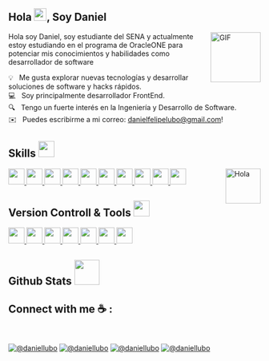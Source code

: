 <h2>Hola <img src="https://media.giphy.com/media/hvRJCLFzcasrR4ia7z/giphy.gif" width="25px">, Soy Daniel</h2>
<img align="right" height="100px" alt="GIF" src="https://i.pinimg.com/originals/e4/26/70/e426702edf874b181aced1e2fa5c6cde.gif" />
<p>Hola soy Daniel, soy estudiante del SENA y actualmente estoy estudiando en el programa de OracleONE para potenciar mis conocimientos y habilidades como desarrollador de software </h2>

💡 &nbsp; Me gusta explorar nuevas tecnologías y desarrollar soluciones de software y hacks rápidos.\
💻 &nbsp; Soy principalmente desarrollador FrontEnd.\
🔍 &nbsp; Tengo un fuerte interés en la Ingeniería y Desarrollo de Software.\
✉️ &nbsp; Puedes escribirme a mi correo: danielfelipelubo@gmail.com!

<div>
  <h2> Skills <img src = "https://media2.giphy.com/media/QssGEmpkyEOhBCb7e1/giphy.gif?cid=ecf05e47a0n3gi1bfqntqmob8g9aid1oyj2wr3ds3mg700bl&rid=giphy.gif" width = 32px> </h2>
  <img alt="Hola" height="70px" width="70px" align="right" src="https://c.tenor.com/fYg91qBpDdgAAAAi/bongo-cat-transparent.gif"></img>
</div>
<a href= https://github.com/Aditya664?tab=repositories&q=&type=&language=javascript&sort= > <img width ='32px' src ='https://raw.githubusercontent.com/rahulbanerjee26/githubAboutMeGenerator/main/icons/javascript.svg'> </a>
<a href= https://github.com/Aditya664?tab=repositories&q=&type=&language=html&sort= > <img width ='32px' src ='https://user-images.githubusercontent.com/25181517/183890598-19a0ac2d-e88a-4005-a8df-1ee36782fde1.png'> </a>
<a href= https://github.com/Aditya664?tab=repositories&q=&type=&language=reactjs&sort= > <img width ='32px' src ='https://raw.githubusercontent.com/rahulbanerjee26/githubAboutMeGenerator/main/icons/reactjs.svg'> </a>
<a href= https://github.com/Aditya664?tab=repositories&q=&type=&language=html&sort= > <img width ='32px' src ='https://github.com/marwin1991/profile-technology-icons/assets/54946572/397c0300-2e47-464e-81eb-6e991c9255fc'> </a>
<a href= https://github.com/Aditya664?tab=repositories&q=&type=&language=html&sort= > <img width ='32px' src ='https://github.com/marwin1991/profile-technology-icons/assets/136815194/5f8c622c-c217-4649-b0a9-7e0ee24bd704'> </a>
<a href= https://github.com/Aditya664?tab=repositories&q=&type=&language=html&sort= > <img width ='32px' src ='https://user-images.githubusercontent.com/25181517/183568594-85e280a7-0d7e-4d1a-9028-c8c2209e073c.png'> </a>
<a href= https://github.com/Aditya664?tab=repositories&q=&type=&language=html&sort= > <img width ='32px' src ='https://user-images.githubusercontent.com/25181517/182884177-d48a8579-2cd0-447a-b9a6-ffc7cb02560e.png'> </a>
<a href= https://github.com/Aditya664?tab=repositories&q=&type=&language=html&sort= > <img width ='32px' src ='https://raw.githubusercontent.com/rahulbanerjee26/githubAboutMeGenerator/main/icons/html.svg'> </a>
<a href= https://github.com/Aditya664?tab=repositories&q=&type=&language=css&sort= > <img width ='32px' src ='https://raw.githubusercontent.com/rahulbanerjee26/githubAboutMeGenerator/main/icons/css.svg'> </a>
<a href= https://github.com/Aditya664?tab=repositories&q=&type=&language=html&sort= > <img width ='32px' src ='https://user-images.githubusercontent.com/25181517/202896760-337261ed-ee92-4979-84c4-d4b829c7355d.png'> </a>
<h2> Version Controll & Tools <img src = "https://media2.giphy.com/media/QssGEmpkyEOhBCb7e1/giphy.gif?cid=ecf05e47a0n3gi1bfqntqmob8g9aid1oyj2wr3ds3mg700bl&rid=giphy.gif" width = 32px> </h2>
<a href= https://github.com/Aditya664?tab=repositories&q=&type=&language=html&sort= > <img width ='32px' src ='https://user-images.githubusercontent.com/25181517/192108372-f71d70ac-7ae6-4c0d-8395-51d8870c2ef0.png'> </a>
<a href= https://github.com/Aditya664?tab=repositories&q=&type=&language=html&sort= > <img width ='32px' src ='https://user-images.githubusercontent.com/25181517/117207330-263ba280-adf4-11eb-9b97-0ac5b40bc3be.png'> </a>
<a href= https://github.com/Aditya664?tab=repositories&q=&type=&language=html&sort= > <img width ='32px' src ='https://user-images.githubusercontent.com/25181517/121401671-49102800-c959-11eb-9f6f-74d49a5e1774.png'> </a>
<a href= https://github.com/Aditya664?tab=repositories&q=&type=&language=html&sort= > <img width ='32px' src ='https://github-production-user-asset-6210df.s3.amazonaws.com/62091613/261395532-b40892ef-efb8-4b0e-a6b5-d1cfc2f3fc35.png'> </a>
<a href= https://github.com/Aditya664?tab=repositories&q=&type=&language=html&sort= > <img width ='32px' src ='https://user-images.githubusercontent.com/25181517/183912952-83784e94-629d-4c34-a961-ae2ae795b662.png'> </a>
<a href= https://github.com/Aditya664?tab=repositories&q=&type=&language=html&sort= > <img width ='32px' src ='https://user-images.githubusercontent.com/25181517/189715289-df3ee512-6eca-463f-a0f4-c10d94a06b2f.png'> </a>
<a href= https://github.com/Aditya664?tab=repositories&q=&type=&language=html&sort= > <img width ='32px' src ='https://user-images.githubusercontent.com/25181517/192108891-d86b6220-e232-423a-bf5f-90903e6887c3.png'> </a>

## <b> Github Stats </b><img src="https://media.giphy.com/media/VgCDAzcKvsR6OM0uWg/giphy.gif" width="50" />

## Connect with me ☕ :

<br>

[![@daniellubo](https://img.icons8.com/fluency/48/000000/instagram-new.png "@not.denail")](https://www.instagram.com/not.denail/) [![@daniellubo](https://img.icons8.com/fluency/48/000000/facebook.png "@daniellubo")](https://www.facebook.com/danielLubor) [![@daniellubo](https://img.icons8.com/fluency/48/000000/linkedin.png "@daniellubo")](https://www.linkedin.com/in/danilubo/) [![@daniellubo](https://img.icons8.com/fluency/48/000000/twitter-squared.png "@not.denail")](https://twitter.com/not_Denail)

<br>
